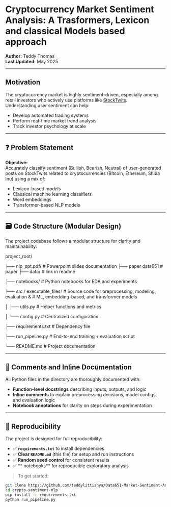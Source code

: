 # Cryptocurrency Market Sentiment Analysis: A Trasformers, Lexicon and classical Models based approach

**Author:** Teddy Thomas  
**Last Updated:** May 2025

---

## Motivation

The cryptocurrency market is highly sentiment-driven, especially among retail investors who actively use platforms like [StockTwits](https://stocktwits.com).  
Understanding user sentiment can help:

- Develop automated trading systems
- Perform real-time market trend analysis
- Track investor psychology at scale

---

## ❓ Problem Statement

**Objective:**  
Accurately classify sentiment (Bullish, Bearish, Neutral) of user-generated posts on StockTwits related to cryptocurrencies (Bitcoin, Ethereum, Shiba Inu) using a mix of:

- Lexicon-based models
- Classical machine learning classifiers
- Word embeddings
- Transformer-based NLP models

---

## 🗃️ Code Structure (Modular Design)

The project codebase follows a modular structure for clarity and maintainability:

project_root/

├── nlp_ppt.pdf/ # Powerpoint  slides documentation
├── paper data651 # paper 
├── data/ # link in readme

├── notebooks/ # Python notebooks for EDA and experiments

├── src / executable_files/ # Source code for preprocessing, modeling, evaluation & # ML, embedding-based, and transformer models

│ ├── utils.py # Helper functions and metrics

│ └── config.py # Centralized configuration

├── requirements.txt # Dependency file

├── run_pipeline.py # End-to-end training + evaluation script

└── README.md # Project documentation


---

## 💬 Comments and Inline Documentation

All Python files in the  directory are thoroughly documented with:

- **Function-level docstrings** describing inputs, outputs, and logic
- **Inline comments** to explain preprocessing decisions, model configs, and evaluation logic
- **Notebook annotations** for clarity on steps during experimentation

---

## 🔁 Reproducibility

The project is designed for full reproducibility:

- ✅ **`requirements.txt`** to install dependencies
- ✅ **Clear `README.md`** (this file) for setup and run instructions
- ✅ **Random seed control** for consistent results
- ✅ ** notebooks** for reproducible exploratory analysis

> To get started:
```bash
git clone https://github.com/teddylittishya/Data651-Market-Sentiment-Analysis-LLM-NLP-Approach.git
cd crypto-sentiment-nlp
pip install -r requirements.txt
python run_pipeline.py





